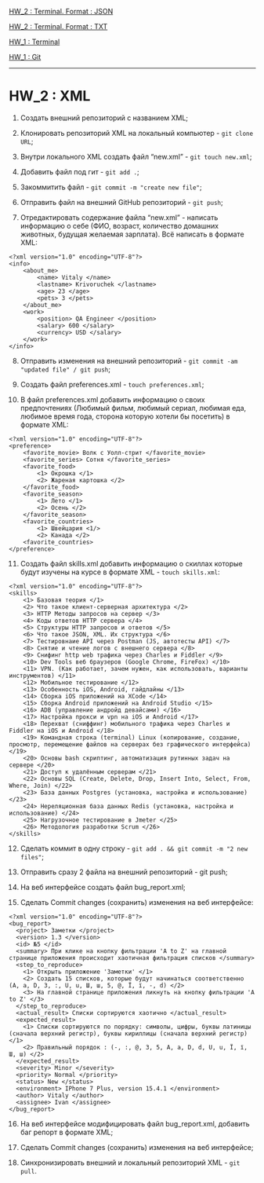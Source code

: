 [HW_2 : Terminal. Format : JSON](https://github.com/Vitaly-chek/JSON)

[HW_2 : Terminal. Format : TXT](https://github.com/Vitaly-chek/TXT)

[HW_1 : Terminal](https://github.com/Vitaly-chek/Terminal)

[HW_1 : Git](https://github.com/Vitaly-chek/Git)

---

# HW_2 : XML

1. Создать внешний репозиторий c названием XML;

2. Клонировать репозиторий XML на локальный компьютер - `git clone URL`;

3. Внутри локального XML создать файл “new.xml” - `git touch new.xml`;

4. Добавить файл под гит - `git add .`;

5. Закоммитить файл - `git commit -m "create new file"`;

6. Отправить файл на внешний GitHub репозиторий - `git push`;

7. Отредактировать содержание файла “new.xml” - написать информацию о себе (ФИО, возраст, количество домашних животных, будущая желаемая зарплата). Всё написать в формате XML:

```
<?xml version="1.0" encoding="UTF-8"?>
<info>
	<about_me>
		<name> Vitaly </name>
		<lastname> Krivoruchek </lastname>
		<age> 23 </age>
		<pets> 3 </pets>
	</about_me>
	<work>
		<position> QA Engineer </position>
		<salary> 600 </salary>
		<currency> USD </salary>
	</work>
</info>
```

8. Отправить изменения на внешний репозиторий - `git commit -am "updated file" / git push`;

9. Создать файл preferences.xml - `touch preferences.xml`;

10. В файл preferences.xml добавить информацию о своих предпочтениях (Любимый фильм, любимый сериал, любимая еда, любимое время года, сторона которую хотели бы посетить) в формате XML:

```
<?xml version="1.0" encoding="UTF-8"?>
<preference>
	<favorite_movie> Волк с Уолл-стрит </favorite_movie>
	<favorite_series> Сотня </favorite_series>
	<favorite_food>
		<1> Окрошка </1>
		<2> Жареная картошка </2>
	</favorite_food>
	<favorite_season> 
		<1> Лето </1>
		<2>	Осень </2>
	</favorite_season> 
	<favorite_countries>
		<1> Швейцария <1/>
		<2> Канада </2>
	<favorite_countries>
</preference>
```

11. Создать файл skills.xml добавить информацию о скиллах которые будут изучены на курсе в формате XML - `touch skills.xml`:

```
<?xml version="1.0" encoding="UTF-8"?>
<skills>
	<1> Базовая теория </1>
	<2> Что такое клиент-серверная архитектура </2>
	<3> HTTP Методы запросов на сервер </3>
	<4> Коды ответов HTTP сервера </4>
	<5> Структуры HTTP запросов и ответов </5>
	<6> Что такое JSON, XML. Их структура </6>
	<7> Тестировнаие API через Postman (JS, автотесты API) </7>
	<8> Снятие и чтение логов с внешнего сервера </8>
	<9> Снифинг http web трафика через Charles и Fiddler </9>
 	<10> Dev Tools веб браузеров (Google Chrome, FireFox) </10>
	<11> VPN. (Как работает, зачем нужен, как использовать, варианты инструментов) </11>
	<12> Мобильное тестирование </12>
	<13> Особенность iOS, Android, гайдлайны </13>
	<14> Сборка iOS приложений на XCode </14>
	<15> Сборка Android приложений на Android Studio </15>
	<16> ADB (управление андройд девайсами) </16>
	<17> Настройка прокси и vpn на iOS и Android </17>
	<18> Перехват (сниффинг) мобильного трафика через Charles и Fiddler на iOS и Android </18>
	<19> Командная строка (terminal) Linux (копирование, создание, просмотр, перемещение файлов на серверах без графического интерфейса) </19>
	<20> Основы bash скриптинг, автоматизация рутинных задач на сервере </20>
	<21> Доступ к удалённым серверам </21>
	<22> Основы SQL (Create, Delete, Drop, Insert Into, Select, From, Where, Join) </22>
	<23> База данных Postgres (установка, настройка и использование) </23>
	<24> Нереляционная база данных Redis (установка, настройка и использование) </24>
	<25> Нагрузочное тестирование в Jmeter </25>
	<26> Методология разработки Scrum </26>
</skills>
```

12. Сделать коммит в одну строку - `git add . && git commit -m "2 new files"`;

13. Отправить сразу 2 файла на внешний репозиторий - git push;

14. На веб интерфейсе создать файл bug_report.xml;

15. Сделать Commit changes (сохранить) изменения на веб интерфейсе:

```
<?xml version="1.0" encoding="UTF-8"?>
<bug_report>
  <project> Заметки </project>
  <version> 1.3 </version>
  <id> №5 </id>
  <summary> При клике на кнопку фильтрации 'A to Z' на главной странице приложения происходит хаотичная фильтрация списков </summary>
  <step_to_reproduce>
    <1> Открыть приложение 'Заметки' </1>
    <2> Создать 15 списков, которые будут начинаться соответственно (A, a, D, 3, :, U, u, Ш, ш, 5, @, Ї, ї, -, d) </2>
    <3> На главной странице приложения ликнуть на кнопку фильтрации 'A to Z' </3>
  </step_to_reproduce>
  <actual_result> Списки сортируются хаотично </actual_result>
  <expected_result>  
    <1> Списки сортируются по порядку: символы, цифры, буквы латиницы (сначала верхний регистр), буквы кириллицы (сначала верхний регистр) </1>
    <2> Правильный порядок : (-, :, @, 3, 5, А, а, D, d, U, u, Ї, ї, Ш, ш) </2>
  </expected_result>
  <severity> Minor </severity>
  <priority> Normal </priority>
  <status> New </status>
  <environment> IPhone 7 Plus, version 15.4.1 </environment>
  <author> Vitaly </author>
  <assignee> Ivan </assignee>
</bug_report>
```

16. На веб интерфейсе модифицировать файл bug_report.xml, добавить баг репорт в формате XML;

17. Сделать Commit changes (сохранить) изменения на веб интерфейсе;

18. Синхронизировать внешний и локальный репозиторий XML - `git pull`.
